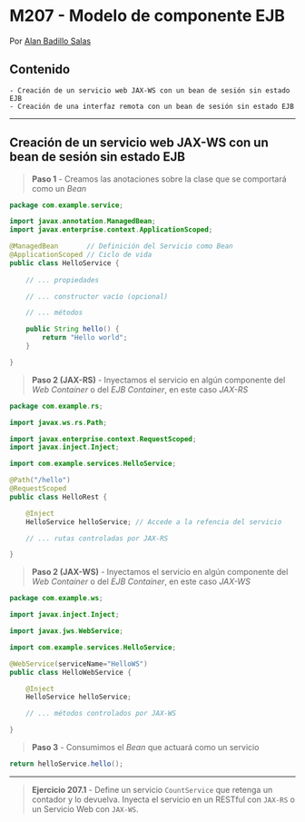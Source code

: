 # M207 - Modelo de componente EJB

Por [Alan Badillo Salas](mailto:alan@nomadacode.com)

## Contenido

    - Creación de un servicio web JAX-WS con un bean de sesión sin estado EJB
    - Creación de una interfaz remota con un bean de sesión sin estado EJB

---

## Creación de un servicio web JAX-WS con un bean de sesión sin estado EJB

> **Paso 1** - Creamos las anotaciones sobre la clase que se comportará como un *Bean*

```java
package com.example.service;

import javax.annotation.ManagedBean;
import javax.enterprise.context.ApplicationScoped;

@ManagedBean       // Definición del Servicio como Bean
@ApplicationScoped // Ciclo de vida
public class HelloService {
    
    // ... propiedades

    // ... constructor vacío (opcional)

    // ... métodos

    public String hello() {
        return "Hello world";
    }

}
```

> **Paso 2 (JAX-RS)** - Inyectamos el servicio en algún componente del *Web Container* o del *EJB Container*, en este caso *JAX-RS*

```java
package com.example.rs;

import javax.ws.rs.Path;

import javax.enterprise.context.RequestScoped;
import javax.inject.Inject;

import com.example.services.HelloService;

@Path("/hello")
@RequestScoped
public class HelloRest {

	@Inject
	HelloService helloService; // Accede a la refencia del servicio

    // ... rutas controladas por JAX-RS

}
```

> **Paso 2 (JAX-WS)** - Inyectamos el servicio en algún componente del *Web Container* o del *EJB Container*, en este caso *JAX-WS*

```java
package com.example.ws;

import javax.inject.Inject;

import javax.jws.WebService;

import com.example.services.HelloService;

@WebService(serviceName="HelloWS")
public class HelloWebService {

	@Inject
	HelloService helloService;

    // ... métodos controlados por JAX-WS

}
```

> **Paso 3** - Consumimos el *Bean* que actuará como un servicio

```java
return helloService.hello();
```

----

> **Ejercicio 207.1** - Define un servicio `CountService` que retenga un contador y lo devuelva. Inyecta el servicio en un RESTful con `JAX-RS` o un Servicio Web con `JAX-WS`.